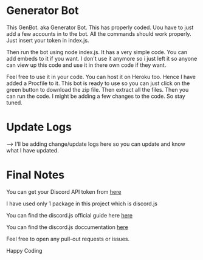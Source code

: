 # Generator Bot
This GenBot. aka Generator Bot. This has properly coded. Uou have to just add a few accounts in to the bot. All the commands should work properly. Just insert your token in index.js.

Then run the bot using node index.js.
It has a very simple code. You can add embeds to it if you want. I don't use it anymore so i just left it so anyone can view up this code and use it in there own code if they want.

Feel free to use it in your code. You can host it on Heroku too. Hence I have added a Procfile to it. This bot is ready to use so you can just click on the green button to download the zip file.
Then extract all the files. Then you can run the code. I might be adding a few changes to the code. So stay tuned.

# Update Logs
 --> I'll be adding change/update logs here so you can update and know what I have updated. 

# Final Notes
You can get your Discord API token from [here](https://discord.com/developers/applications)

I have used only 1 package in this project which is discord.js

You can find the discord.js official guide here [here](https://discordjs.guide/)

You can find the discord.js doccumentation [here](https://discord.js.org/)

Feel free to open any pull-out requests or issues. 

Happy Coding
